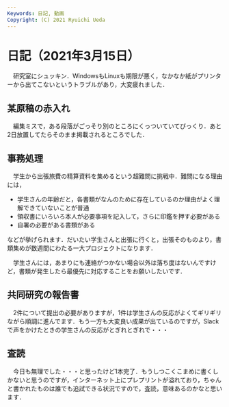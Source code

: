 ```yaml
---
Keywords: 日記, 動画
Copyright: (C) 2021 Ryuichi Ueda
---
```


# 日記（2021年3月15日）

　研究室にシュッキン．WindowsもLinuxも期限が悪く，なかなか紙がプリンターから出てこないというトラブルがあり，大変疲れました．

## 某原稿の赤入れ

　編集ミスで，ある段落がごっそり別のところにくっついていてびっくり．あと2日放置してたらそのまま掲載されるところでした．

## 事務処理

　学生から出張旅費の精算資料を集めるという超難問に挑戦中．難問になる理由には，

* 学生さんの年齢だと，各書類がなんのために存在しているのか理由がよく理解できていないことが普通
* 領収書にいろいろ本人が必要事項を記入して，さらに印鑑を押す必要がある
* 自署の必要がある書類がある

などが挙げられます．だいたい学生さんと出張に行くと，出張そのものより，書類集めが数週間にわたる一大プロジェクトになります．

　学生さんには，あまりにも連絡がつかない場合以外は落ち度はないんですけど，書類が発生したら最優先に対応することをお願いしたいです．

## 共同研究の報告書

　2件について提出の必要がありますが，1件は学生さんの反応がよくてギリギリながら順調に進んでます．もう一方も大変良い成果が出ているのですが，Slackで声をかけたときの学生さんの反応がとぎれとぎれで・・・

## 査読

　今日も無理でした・・・と思ったけど1本完了．もうしつこくこまめに書くしかないと思うのですが，インターネット上にプレプリントが溢れており，ちゃんと書かれたものは誰でも追試できる状況ですので，査読，意味あるのかなと思います．
